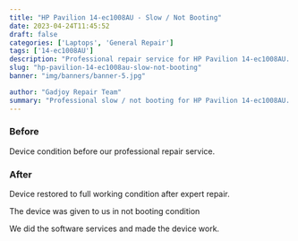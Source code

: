 ```yaml
---
title: "HP Pavilion 14-ec1008AU - Slow / Not Booting"
date: 2023-04-24T11:45:52
draft: false
categories: ['Laptops', 'General Repair']
tags: ['14-ec1008AU']
description: "Professional repair service for HP Pavilion 14-ec1008AU. Expert diagnosis and quality repairs in Bangalore."
slug: "hp-pavilion-14-ec1008au-slow-not-booting"
banner: "img/banners/banner-5.jpg"

author: "Gadjoy Repair Team"
summary: "Professional slow / not booting for HP Pavilion 14-ec1008AU. Expert technicians, quality parts, warranty included."
---
```


### Before

Device condition before our professional repair service.

### After

Device restored to full working condition after expert repair.

The device was given to us in not booting condition

We did the software services and made the device work.